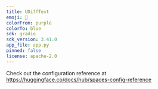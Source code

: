 ```yaml
---
title: UDiffText
emoji: 🐢
colorFrom: purple
colorTo: blue
sdk: gradio
sdk_version: 3.41.0
app_file: app.py
pinned: false
license: apache-2.0
---
```


Check out the configuration reference at https://huggingface.co/docs/hub/spaces-config-reference
